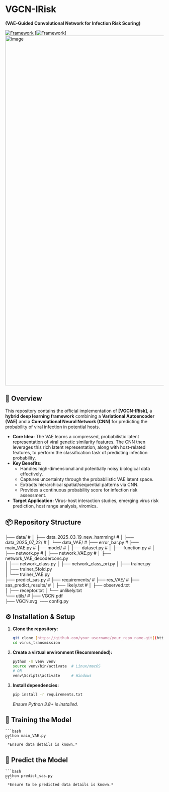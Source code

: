 # VGCN-IRisk

**(VAE-Guided Convolutional Network for Infection Risk Scoring)**

[![Framework](https://img.shields.io/badge/Python-3.8%2B-blue)](https://www.python.org/)
[![Framework](https://img.shields.io/badge/Framework-PyTorch%20%2F%20TensorFlow-red)]
<img width="2018" height="1114" alt="image" src="https://github.com/user-attachments/assets/2731e9be-13c7-4b0c-a22a-35021d5757d5" />



## 🧬 Overview

This repository contains the official implementation of **[VGCN-IRisk]**, a **hybrid deep learning framework** combining a **Variational Autoencoder (VAE)** and a **Convolutional Neural Network (CNN)** for predicting the probability of viral infection in potential hosts.

*   **Core Idea:** The VAE learns a compressed, probabilistic latent representation of viral genetic similarity features. The CNN then leverages this rich latent representation, along with host-related features, to perform the classification task of predicting infection probability.
*   **Key Benefits:**
    *   Handles high-dimensional and potentially noisy biological data effectively.
    *   Captures uncertainty through the probabilistic VAE latent space.
    *   Extracts hierarchical spatial/sequential patterns via CNN.
    *   Provides a continuous probability score for infection risk assessment.
*   **Target Application:** Virus-host interaction studies, emerging virus risk prediction, host range analysis, viromics.

## 📦 Repository Structure
├── data/ #
│ ├── data_2025_03_19_new_hamming/  #
│ ├── data_2025_07_22/ #
│ └── data_VAE/  #
├── error_bar.py  #
├── main_VAE.py #
├── model/ #
│ ├── dataset.py # 
│ ├── function.py # 
│ ├── network.py  #
│ ├── network_VAE.py #
│ ├── network_VAE_decoderconc.py  
│ ├── network_class.py 
│ ├── network_class_ori.py 
│ ├── trainer.py  
│ ├── trainer_5fold.py  
│ └── trainer_VAE.py  
├── predict_sas.py #
├── requirements/ #
├── res_VAE/  #
├── sas_predict_results/ #
│ ├── likely.txt  #
│ ├── observed.txt  
│ ├── receptor.txt 
│ └── unlikely.txt  
└── utils/ #
├── VGCN.pdf  
├── VGCN.svg 
└── config.py  

## ⚙️ Installation & Setup

1.  **Clone the repository:**
    ```bash
    git clone [https://github.com/your_username/your_repo_name.git](https://github.com/dapao111/virus_transmission.git)
    cd virus_transmission
    ```

2.  **Create a virtual environment (Recommended):**
    ```bash
    python -m venv venv
    source venv/bin/activate  # Linux/macOS
    # OR
    venv\Scripts\activate     # Windows
    ```

3.  **Install dependencies:**
    ```bash
    pip install -r requirements.txt
    ```
    *Ensure Python 3.8+ is installed.*

## 🚀 Training the Model
    ```bash
    python main_VAE.py
    ```
     *Ensure data details is known.*


## 🚀 Predict the Model
    ```bash
    python predict_sas.py
    ```
     *Ensure to be predicted data details is known.*
